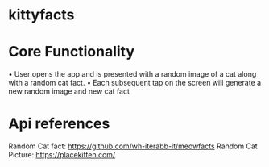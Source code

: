 # kittyfacts

# Core Functionality

• User opens the app and is presented with a random image of a cat along with a random
cat fact.
• Each subsequent tap on the screen will generate a new random image and new cat fact

# Api references
Random Cat fact: https://github.com/wh-iterabb-it/meowfacts
Random Cat Picture: https://placekitten.com/
